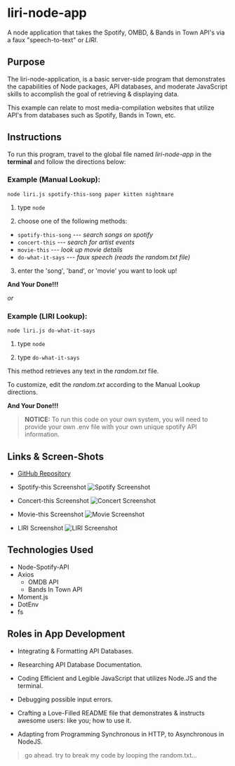 # liri-node-app

A node application that takes the Spotify, OMBD, &amp; Bands in Town API's via a faux "speech-to-text" or _LIRI_.

## Purpose

The liri-node-application, is a basic server-side program that demonstrates the capabilities of Node packages, API databases, and moderate JavaScript skills to accomplish the goal of retrieving & displaying data.

This example can relate to most media-compilation websites that utilize API's from databases such as Spotify, Bands in Town, etc.

## Instructions

To run this program, travel to the global file named _liri-node-app_ in the **terminal** and follow the directions below:

### Example (Manual Lookup):

`node liri.js spotify-this-song paper kitten nightmare`

1. type `node`

2. choose one of the following methods:
* `spotify-this-song` --- _search songs on spotify_
* `concert-this` --- _search for artist events_
* `movie-this` --- _look up movie details_
* `do-what-it-says` --- _faux speech (reads the random.txt file)_

3. enter the 'song', 'band', or 'movie' you want to look up!


__And Your Done!!!__

_or_

### Example (LIRI Lookup):

`node liri.js do-what-it-says`

1. type `node`

2. type `do-what-it-says`

This method retrieves any text in the _random.txt_ file.

To customize, edit the _random.txt_ according to the Manual Lookup directions.

__And Your Done!!!__


>**NOTICE:**
>To run this code on your own system, you will need to provide your own .env file with
>your own unique spotify API information.


## Links & Screen-Shots

* [GitHub Repository](https://github.com/dylandavispc/liri-node-app)

* Spotify-this Screenshot
![Spotify Screenshot](screenshots/scrnshot-spotify.png)

* Concert-this Screenshot
![Concert Screenshot](screenshots/scrnshot-concert.png)

* Movie-this Screenshot
![Movie Screenshot](screenshots/scrnshot-movie.png)

* LIRI Screenshot
![LIRI Screenshot](screenshots/scrnshot-liri.png)


## Technologies Used

* Node-Spotify-API
* Axios
  - OMDB API
  - Bands In Town API
* Moment.js
* DotEnv
* fs

## Roles in App Development

- Integrating & Formatting API Databases.

- Researching API Database Documentation.

- Coding Efficient and Legible JavaScript that utilizes Node.JS and the terminal.

- Debugging possible input errors.

- Crafting a Love-Filled README file that demonstrates & instructs awesome users: like you; how to use it.

- Adapting from Programming Synchronous in HTTP, to Asynchronous in NodeJS.


>go ahead. try to break my code by looping the random.txt...


